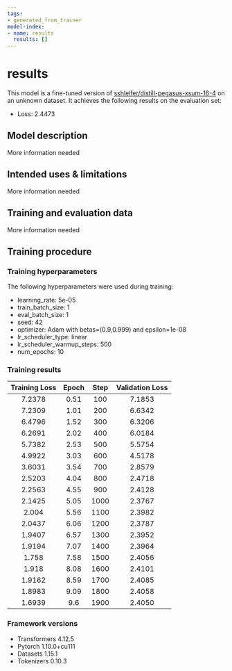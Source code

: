 ```yaml
---
tags:
- generated_from_trainer
model-index:
- name: results
  results: []
---
```


<!-- This model card has been generated automatically according to the information the Trainer had access to. You
should probably proofread and complete it, then remove this comment. -->

# results

This model is a fine-tuned version of [sshleifer/distill-pegasus-xsum-16-4](https://huggingface.co/sshleifer/distill-pegasus-xsum-16-4) on an unknown dataset.
It achieves the following results on the evaluation set:
- Loss: 2.4473

## Model description

More information needed

## Intended uses & limitations

More information needed

## Training and evaluation data

More information needed

## Training procedure

### Training hyperparameters

The following hyperparameters were used during training:
- learning_rate: 5e-05
- train_batch_size: 1
- eval_batch_size: 1
- seed: 42
- optimizer: Adam with betas=(0.9,0.999) and epsilon=1e-08
- lr_scheduler_type: linear
- lr_scheduler_warmup_steps: 500
- num_epochs: 10

### Training results

| Training Loss | Epoch | Step | Validation Loss |
|:-------------:|:-----:|:----:|:---------------:|
| 7.2378        | 0.51  | 100  | 7.1853          |
| 7.2309        | 1.01  | 200  | 6.6342          |
| 6.4796        | 1.52  | 300  | 6.3206          |
| 6.2691        | 2.02  | 400  | 6.0184          |
| 5.7382        | 2.53  | 500  | 5.5754          |
| 4.9922        | 3.03  | 600  | 4.5178          |
| 3.6031        | 3.54  | 700  | 2.8579          |
| 2.5203        | 4.04  | 800  | 2.4718          |
| 2.2563        | 4.55  | 900  | 2.4128          |
| 2.1425        | 5.05  | 1000 | 2.3767          |
| 2.004         | 5.56  | 1100 | 2.3982          |
| 2.0437        | 6.06  | 1200 | 2.3787          |
| 1.9407        | 6.57  | 1300 | 2.3952          |
| 1.9194        | 7.07  | 1400 | 2.3964          |
| 1.758         | 7.58  | 1500 | 2.4056          |
| 1.918         | 8.08  | 1600 | 2.4101          |
| 1.9162        | 8.59  | 1700 | 2.4085          |
| 1.8983        | 9.09  | 1800 | 2.4058          |
| 1.6939        | 9.6   | 1900 | 2.4050          |


### Framework versions

- Transformers 4.12.5
- Pytorch 1.10.0+cu111
- Datasets 1.15.1
- Tokenizers 0.10.3
